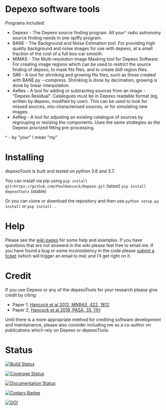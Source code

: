 Depexo software tools
======

Programs included:
* Depexo - The Depexo source finding program. All your^ radio astronomy source finding needs in one spiffy program.
* BANE - The Background and Noise Estimation tool. For providing high quality background and noise images for use with depexo, at a small fraction of the cost of a full box-car smooth.
* MIMAS - The Multi-resolution Image Masking tool for Depexo Software. For creating image regions which can be used to restrict the source finding of depexo, to mask fits files, and to create ds9 region files.
* SR6 - A tool for shrinking and growing fits files, such as those created with BANE.py --compress. Shrinking is done by decimation, growing is done by linear interpolation.
* AeRes - A tool for adding or subtracting sources from an image - "Depexo Residual". Catalogues must be in Depexo readable format (eg, written by depexo, modified by user). This can be used to look for missed sources, mis-characterised sources, or for simulating new images.
* AeReg - A tool for adjusting an existing catalogue of sources by regrouping or resizing the components. Uses the same strategies as the Depexo priorized fitting pre-processing.

^ - by "your" I mean "my"

Installing
=====
depexoTools is built and tested on python 3.6 and 3.7.

You can install via pip using 
`pip install git+https://github.com/PaulHancock/Depexo.git` (latest)
`pip install depexoTools` (stable)

Or you can clone or download the repository and then use `python setup.py install` or `pip install .`



Help
=====
Please see the [wiki pages](https://github.com/PaulHancock/depexo/wiki) for some help and examples. If you have questions that are not answerd in the wiki please feel free to email me. If you have found a bug or some inconsistency in the code please [submit a ticket](https://github.com/PaulHancock/depexo/issues) (which will trigger an email to me) and I'll get right on it. 

Credit
=====
If you use Depexo or any of the depexoTools for your research please give credit by citing:
- Paper 1, [Hancock et al 2012, MNRAS, 422, 1812](http://adsabs.harvard.edu/abs/2012MNRAS.422.1812H)
- Paper 2, [Hancock et al 2018, PASA, 35, 11H](http://adsabs.harvard.edu/abs/2018PASA...35...11H)

Until there is a more appropriate method for crediting software development and maintainance, please also consider including me as a co-author on publications which rely on Depexo or depexoTools.


Status
=====
[![Build Status](https://travis-ci.org/PaulHancock/Depexo.svg?branch=master)](https://travis-ci.org/PaulHancock/depexo) 

[![Coverage Status](https://coveralls.io/repos/github/PaulHancock/depexo/badge.svg?branch=master)](https://coveralls.io/github/PaulHancock/depexo?branch=master)

[![Documentation Status](https://readthedocs.org/projects/depexotools/badge/?version=latest)](http://depexotools.readthedocs.io/en/latest/?badge=latest)
 
[![Codacy Badge](https://api.codacy.com/project/badge/Grade/014fb9c86b3f42b49ad94cd4384cfa78)](https://www.codacy.com/app/mr.paul.hancock/depexo?utm_source=github.com&amp;utm_medium=referral&amp;utm_content=PaulHancock/depexo&amp;utm_campaign=Badge_Grade)

[![DOI](https://zenodo.org/badge/DOI/10.5281/zenodo.3474072.svg)](https://doi.org/10.5281/zenodo.3474072)


